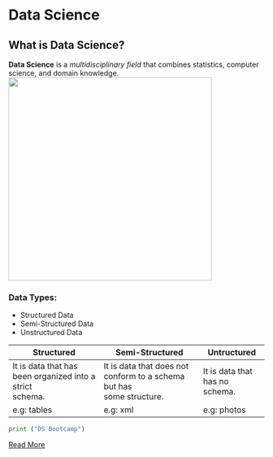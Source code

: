 # Data Science
## What is Data Science?
**Data Science** is a *multidisciplinary field* that combines statistics, computer science, and domain knowledge.
<img src="https://github.com/Tuwaiq-Data-Science-Bootcamp-V4/Markdown-Lab1/blob/main/DS.png" width="400" height="400">
### Data Types:
- Structured Data
- Semi-Structured Data 
- Unstructured Data
  

| Structured                                                   | Semi-Structured                                                          | Untructured                        |
|--------------------------------------------------------------|--------------------------------------------------------------------------|------------------------------------|
| It is data that has been organized into a strict <br>schema. | It is data that does not conform to a schema but has <br>some structure. | It is data that has no <br>schema. |
| e.g: tables                                                  | e.g: xml                                                                 | e.g: photos                        |

```python 
print ("DS Bootcamp")
```
[Read More](https://en.wikipedia.org/wiki/Data_science%E2%80%9D)

